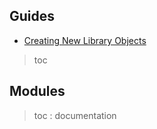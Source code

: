 ## Guides
- [Creating New Library Objects](/doc/md/guide_library_objects.md)
>toc


## Modules

>toc : documentation
